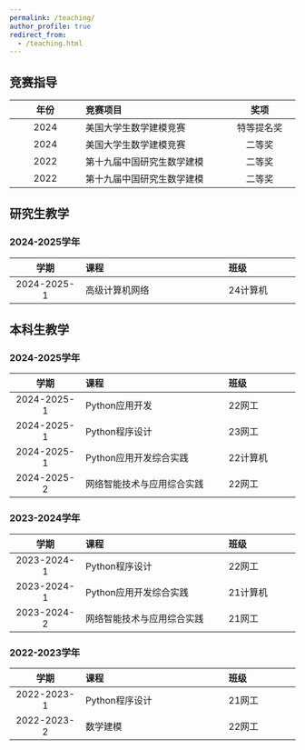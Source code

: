```yaml
---
permalink: /teaching/
author_profile: true
redirect_from: 
  - /teaching.html
---
```


## 竞赛指导

<style>
table th:first-of-type {
    width: 20%;
}
table th:nth-of-type(2) {
    width: 40%;
}
table th:nth-of-type(3) {
    width: 20%;
}
</style>

| 年份 | 竞赛项目 | 奖项 |
| :----: | :---------------------- | :--------: |
| 2024 | 美国大学生数学建模竞赛 | 特等提名奖 |
| 2024 | 美国大学生数学建模竞赛 | 二等奖 |
| 2022 | 第十九届中国研究生数学建模 | 二等奖 |
| 2022 | 第十九届中国研究生数学建模 | 二等奖 |

## 研究生教学

### 2024-2025学年

| 学期 | 课程 | 班级 |
| :------: | :------ | :--------------- |
| 2024-2025-1 | 高级计算机网络 | 24计算机 |

## 本科生教学

### 2024-2025学年

| 学期 | 课程 | 班级 |
| :------: | :------ | :--------------- |
| 2024-2025-1 | Python应用开发 | 22网工 |
| 2024-2025-1 | Python程序设计 | 23网工 |
| 2024-2025-1 | Python应用开发综合实践 | 22计算机 |
| 2024-2025-2 | 网络智能技术与应用综合实践 | 22网工 |

### 2023-2024学年

| 学期 | 课程 | 班级 |
| :------: | :------ | :--------------- |
| 2023-2024-1 | Python程序设计 | 22网工 |
| 2023-2024-1 | Python应用开发综合实践 | 21计算机 |
| 2023-2024-2 | 网络智能技术与应用综合实践 | 21网工 |

### 2022-2023学年

| 学期 | 课程 | 班级 |
| :------: | :------ | :--------------- |
| 2022-2023-1 | Python程序设计 | 21网工 |
| 2022-2023-2 | 数学建模 | 22网工 |

